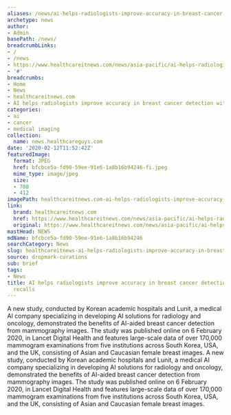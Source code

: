 ```yaml
---
aliases: /news/ai-helps-radiologists-improve-accuracy-in-breast-cancer-detection-with-lesser-recalls
archetype: news
author:
- Admin
basePath: /news/
breadcrumbLinks:
- /
- /news
- https://www.healthcareitnews.com/news/asia-pacific/ai-helps-radiologists-improve-accuracy-breast-cancer-detection-lesser-recalls
- '#'
breadcrumbs:
- Home
- News
- healthcareitnews.com
- AI helps radiologists improve accuracy in breast cancer detection with lesser recalls
categories:
- ai
- cancer
- medical imaging
collection:
  name: news.healthcareguys.com
date: '2020-02-12T11:52:42Z'
featuredImage:
  format: JPEG
  href: bfcbce5a-fd90-59ee-91e6-1a8b16b94246-fi.jpeg
  mime_type: image/jpeg
  size:
  - 700
  - 412
imagePath: healthcareitnews.com-ai-helps-radiologists-improve-accuracy-in-breast-cancer-detection-with-lesser-recalls
link:
  brand: healthcareitnews.com
  href: https://www.healthcareitnews.com/news/asia-pacific/ai-helps-radiologists-improve-accuracy-breast-cancer-detection-lesser-recalls
  original: https://www.healthcareitnews.com/news/asia-pacific/ai-helps-radiologists-improve-accuracy-breast-cancer-detection-lesser-recalls
mastHead: NEWS
mdName: bfcbce5a-fd90-59ee-91e6-1a8b16b94246
searchCategory: News
slug: healthcareitnews-ai-helps-radiologists-improve-accuracy-in-breast-cancer-detection-with-lesser-recalls
source: dropmark-curations
sub: brief
tags:
- News
title: AI helps radiologists improve accuracy in breast cancer detection with lesser
  recalls
---
```


A new study, conducted by Korean academic hospitals and Lunit, a medical AI company specializing in developing AI solutions for radiology and oncology, demonstrated the benefits of AI-aided breast cancer detection from mammography images. The study was published online on 6 February 2020, in Lancet Digital Health and features large-scale data of over 170,000 mammogram examinations from five institutions across South Korea, USA, and the UK, consisting of Asian and Caucasian female breast images. A new study, conducted by Korean academic hospitals and Lunit, a medical AI company specializing in developing AI solutions for radiology and oncology, demonstrated the benefits of AI-aided breast cancer detection from mammography images. The study was published online on 6 February 2020, in Lancet Digital Health and features large-scale data of over 170,000 mammogram examinations from five institutions across South Korea, USA, and the UK, consisting of Asian and Caucasian female breast images.